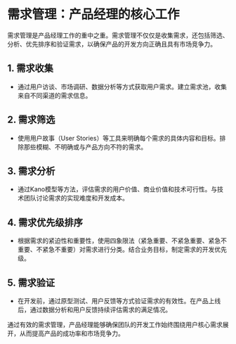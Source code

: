 # 需求管理：产品经理的核心工作

需求管理是产品经理工作的重中之重。需求管理不仅仅是收集需求，还包括筛选、分析、优先排序和验证需求，以确保产品的开发方向正确且具有市场竞争力。

## 1. 需求收集
- 通过用户访谈、市场调研、数据分析等方式获取用户需求。建立需求池，收集来自不同渠道的需求信息。

## 2. 需求筛选
- 使用用户故事（User Stories）等工具来明确每个需求的具体内容和目标。排除那些模糊、不明确或与产品方向不符的需求。

## 3. 需求分析
- 通过Kano模型等方法，评估需求的用户价值、商业价值和技术可行性。与技术团队讨论需求的实现难度和开发成本。

## 4. 需求优先级排序
- 根据需求的紧迫性和重要性，使用四象限法（紧急重要、不紧急重要、紧急不重要、不紧急不重要）对需求进行分类。结合业务目标，制定需求的开发优先级。

## 5. 需求验证
- 在开发前，通过原型测试、用户反馈等方式验证需求的有效性。在产品上线后，通过数据分析和用户反馈持续评估需求的满足情况。

通过有效的需求管理，产品经理能够确保团队的开发工作始终围绕用户核心需求展开，从而提高产品的成功率和市场竞争力。
